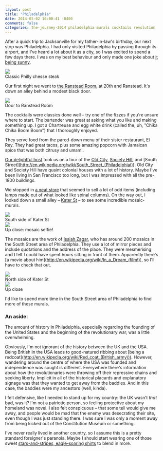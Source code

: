 ```yaml
---
layout: post
title: "Philadelphia"
date: 2014-05-02 16:00:41 -0400
comments: false
categories: the-journey-2014 philadelphia murals cocktails revolution
---
```


After a quick trip to Jacksonville for my father-in-law's birthday, our next stop was Philadelphia. I had only visited Philadelphia by passing through its airport, and I've heard a lot about it as a city, so I was excited to spend a few days there. I was on my best behaviour and only made one joke about [it being sunny](http://en.wikipedia.org/wiki/It's_Always_Sunny_in_Philadelphia).

<div class="img">
  <img src="/images/the-journey/phl/chesse-steak.jpg">
  <div class="alt">Classic Philly chesse steak</div>
</div>

Our first night we went to [the Ranstead Room](http://www.yelp.com/biz/the-ranstead-room-philadelphia), at 20th and Ranstead. It's down an alley behind a modest black door.

<div class="img">
  <img src="/images/the-journey/phl/ranstead.jpg">
  <div class="alt">Door to Ranstead Room</div>
</div>

The cocktails were classics done well – try one of the fizzes if you're unsure where to start. The bartender was great at asking what you like and making something up. I got a Chartreuse and egg white drink (called the, uh, "Chika Chika Boom Boom") that I thoroughly enjoyed.

They serve food from the pared-down menu of their sister restaurant, El Rey. They had great tacos, plus some amazing popcorn with Jamaican spice that was both citrusy and umami. 

<!-- more -->

[Our delightful host](http://twitter.com/amyhoy) took us on a tour of the [Old City](http://en.wikipedia.org/wiki/Old_City,_Philadelphia), [Society Hill](http://en.wikipedia.org/wiki/Society_Hill,_Philadelphia), and [South Street](http://en.wikipedia.org/wiki/South_Street_(Philadelphia\)). Old City and Society Hill have quaint colonial houses with a lot of history. Maybe I've been living in San Francisco too long, but I was impressed with all the pre-1800 buildings.

We stopped in [a neat store](http://www.yelp.com/biz/jinxed-tuckers-digs-philadelphia) that seemed to sell a lot of odd items (including lamps made out of what looked like spinal columns). On the way out, I looked down a small alley – [Kater St](https://www.google.com/maps/@39.941169,-75.148958,3a,75y,102.7h,81.52t/data=!3m4!1e1!3m2!1sQadqWDkEoiNfRxrUPPZrGA!2e0) – to see some incredible mosaic-murals.

<div class="img">
  <img src="/images/the-journey/phl/kater-mural.jpg">
  <div class="alt">South side of Kater St</div>
</div>

<div class="img">
  <img src="/images/the-journey/phl/mural-selfie.jpg">
  <div class="alt">Up close: mosaic selfie! </div>
</div>

The mosaics are the work of [Isaiah Zagar](http://en.wikipedia.org/wiki/Isaiah_Zagar), who has around 200 mosaics in the South Street area of Philadelphia. They use a lot of mirror pieces and include quotations and the address of the place. They were mesmerising and I felt I could have spent hours sitting in front of them. Apparently there's [a movie about him](http://en.wikipedia.org/wiki/In_a_Dream_(film\)), so I'll have to check that out.

<div class="img">
  <img src="/images/the-journey/phl/kater-mural2.jpg">
  <div class="alt">North side of Kater St</div>
</div>

<div class="img">
  <img src="/images/the-journey/phl/mural-selfie2.jpg">
  <div class="alt">Up close</div>
</div>

I'd like to spend more time in the South Street area of Philadelphia to find more of these murals.

### An aside:

The amount of history in Philadelphia, especially regarding the founding of the United States and the beginning of the revolutionary war, was a little overwhelming.  

Obviously, I'm not ignorant of the history between the UK and the USA. Being British in the USA leads to good-natured ribbing about [being a redcoat](http://en.wikipedia.org/wiki/Red_coat_(British_army\)). However, wandering around the centre of where the USA was founded and independence was sought is different. Everywhere there's information about how the revolutionaries were throwing off their repressive chains and seeking liberty. Implicit in all of the historical placards and explanatory signage was that they wanted to get away from the baddies. And in this case, the baddies were my ancestors (well, kinda).

I felt defensive, like I needed to stand up for my country: the UK wasn't *that* bad, was it? I'm not a patriotic person, so feeling protective about my homeland was novel. I also felt conspicuous – that some tell would give me away, and people would be mad that the enemy was desecrating their site,  even though I was just standing there. I was sure I was only a moment away from being kicked out of the Constitution Museum or something.

I've never really lived in another country, so I assume this is a pretty standard foreigner's paranoia. Maybe I should start wearing one of those sweet [stars-and-stripes, eagle-soaring shirts](http://www.animalshirts.net/americanflagshirts/eaglefly.jpg) to blend in more.